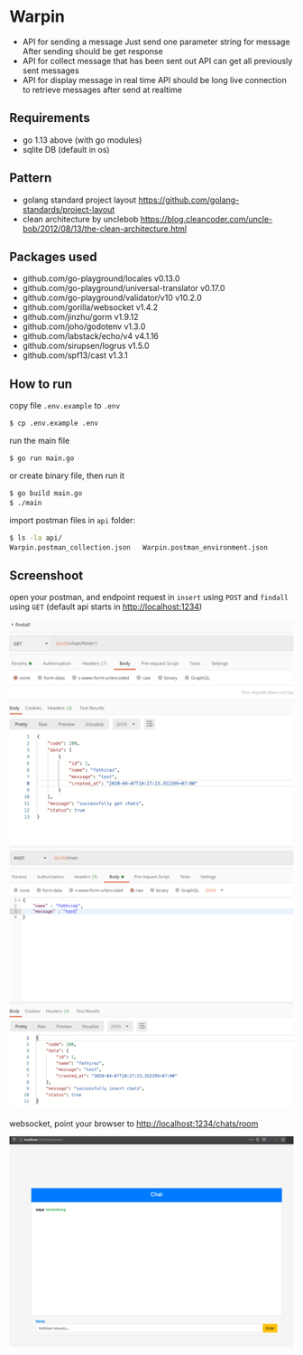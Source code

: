 # Warpin

- API for sending a message Just send one parameter string for message After sending should be get response
- API for collect message that has been sent out API can get all previously sent messages
- API for display message in real time API should be long live connection to retrieve messages after send at realtime

## Requirements
- go 1.13 above (with go modules)
- sqlite DB (default in os)

## Pattern
- golang standard project layout
https://github.com/golang-standards/project-layout
- clean architecture by unclebob
https://blog.cleancoder.com/uncle-bob/2012/08/13/the-clean-architecture.html

## Packages used
- github.com/go-playground/locales v0.13.0
- github.com/go-playground/universal-translator v0.17.0
- github.com/go-playground/validator/v10 v10.2.0
- github.com/gorilla/websocket v1.4.2
- github.com/jinzhu/gorm v1.9.12
- github.com/joho/godotenv v1.3.0
- github.com/labstack/echo/v4 v4.1.16
- github.com/sirupsen/logrus v1.5.0
- github.com/spf13/cast v1.3.1

## How to run
copy file `.env.example` to `.env`
```bash
$ cp .env.example .env
```

run the main file
```bash
$ go run main.go
```

or create binary file, then run it
```bash
$ go build main.go
$ ./main
```

import postman files in `api` folder:
```bash
$ ls -la api/
Warpin.postman_collection.json   Warpin.postman_environment.json
```

## Screenshoot

open your postman, and endpoint request in `insert` using `POST` and `findall` using `GET` (default api starts in [http://localhost:1234](http://localhost:1234 "http://localhost:1234"))

![postman 1](https://github.com/fathiraz/warpin/blob/master/postmant_1.png)
![postman 2](https://github.com/fathiraz/warpin/blob/master/postman_2.png)


websocket, point your browser to [http://localhost:1234/chats/room](http://localhost:1234/chats/room "http://localhost:1234/chats/room")


![chat room](https://github.com/fathiraz/warpin/blob/master/chats.png)
